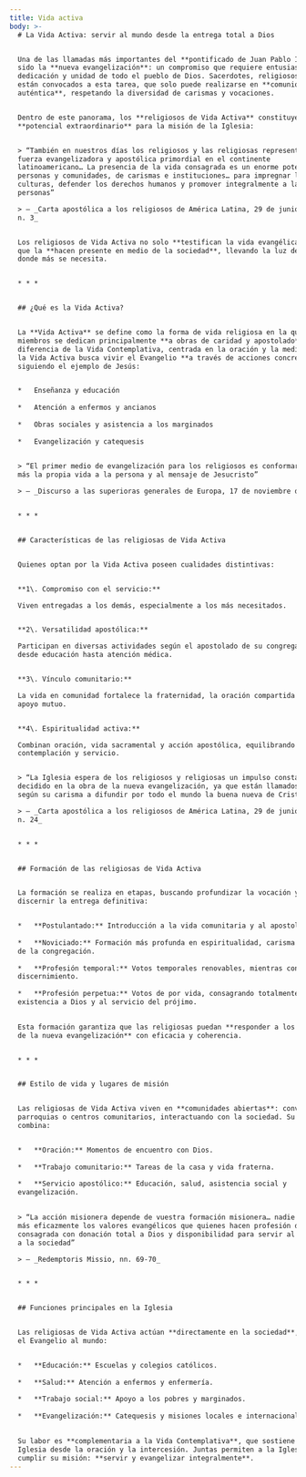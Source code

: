 ```yaml
---
title: Vida activa
body: >-
  # La Vida Activa: servir al mundo desde la entrega total a Dios


  Una de las llamadas más importantes del **pontificado de Juan Pablo II** ha
  sido la **nueva evangelización**: un compromiso que requiere entusiasmo,
  dedicación y unidad de todo el pueblo de Dios. Sacerdotes, religiosos y laicos
  están convocados a esta tarea, que solo puede realizarse en **comunión
  auténtica**, respetando la diversidad de carismas y vocaciones.


  Dentro de este panorama, los **religiosos de Vida Activa** constituyen un
  **potencial extraordinario** para la misión de la Iglesia:


  > “También en nuestros días los religiosos y las religiosas representan una
  fuerza evangelizadora y apostólica primordial en el continente
  latinoamericano… La presencia de la vida consagrada es un enorme potencial de
  personas y comunidades, de carismas e instituciones… para impregnar las
  culturas, defender los derechos humanos y promover integralmente a las
  personas”  

  > — _Carta apostólica a los religiosos de América Latina, 29 de junio de 1990,
  n. 3_


  Los religiosos de Vida Activa no solo **testifican la vida evangélica**, sino
  que la **hacen presente en medio de la sociedad**, llevando la luz de Cristo
  donde más se necesita.


  * * *


  ## ¿Qué es la Vida Activa?


  La **Vida Activa** se define como la forma de vida religiosa en la que los
  miembros se dedican principalmente **a obras de caridad y apostolado**. A
  diferencia de la Vida Contemplativa, centrada en la oración y la meditación,
  la Vida Activa busca vivir el Evangelio **a través de acciones concretas**,
  siguiendo el ejemplo de Jesús:


  *   Enseñanza y educación
      
  *   Atención a enfermos y ancianos
      
  *   Obras sociales y asistencia a los marginados
      
  *   Evangelización y catequesis
      

  > “El primer medio de evangelización para los religiosos es conformar cada vez
  más la propia vida a la persona y al mensaje de Jesucristo”  

  > — _Discurso a las superioras generales de Europa, 17 de noviembre de 1983_


  * * *


  ## Características de las religiosas de Vida Activa


  Quienes optan por la Vida Activa poseen cualidades distintivas:


  **1\. Compromiso con el servicio:**  

  Viven entregadas a los demás, especialmente a los más necesitados.


  **2\. Versatilidad apostólica:**  

  Participan en diversas actividades según el apostolado de su congregación,
  desde educación hasta atención médica.


  **3\. Vínculo comunitario:**  

  La vida en comunidad fortalece la fraternidad, la oración compartida y el
  apoyo mutuo.


  **4\. Espiritualidad activa:**  

  Combinan oración, vida sacramental y acción apostólica, equilibrando
  contemplación y servicio.


  > “La Iglesia espera de los religiosos y religiosas un impulso constante y
  decidido en la obra de la nueva evangelización, ya que están llamados cada uno
  según su carisma a difundir por todo el mundo la buena nueva de Cristo”  

  > — _Carta apostólica a los religiosos de América Latina, 29 de junio de 1990,
  n. 24_


  * * *


  ## Formación de las religiosas de Vida Activa


  La formación se realiza en etapas, buscando profundizar la vocación y
  discernir la entrega definitiva:


  *   **Postulantado:** Introducción a la vida comunitaria y al apostolado.
      
  *   **Noviciado:** Formación más profunda en espiritualidad, carisma y reglas
  de la congregación.
      
  *   **Profesión temporal:** Votos temporales renovables, mientras continúa el
  discernimiento.
      
  *   **Profesión perpetua:** Votos de por vida, consagrando totalmente la
  existencia a Dios y al servicio del prójimo.
      

  Esta formación garantiza que las religiosas puedan **responder a los desafíos
  de la nueva evangelización** con eficacia y coherencia.


  * * *


  ## Estilo de vida y lugares de misión


  Las religiosas de Vida Activa viven en **comunidades abiertas**: conventos,
  parroquias o centros comunitarios, interactuando con la sociedad. Su día
  combina:


  *   **Oración:** Momentos de encuentro con Dios.
      
  *   **Trabajo comunitario:** Tareas de la casa y vida fraterna.
      
  *   **Servicio apostólico:** Educación, salud, asistencia social y
  evangelización.
      

  > “La acción misionera depende de vuestra formación misionera… nadie atestigua
  más eficazmente los valores evangélicos que quienes hacen profesión de vida
  consagrada con donación total a Dios y disponibilidad para servir al hombre y
  a la sociedad”  

  > — _Redemptoris Missio, nn. 69-70_


  * * *


  ## Funciones principales en la Iglesia


  Las religiosas de Vida Activa actúan **directamente en la sociedad**, llevando
  el Evangelio al mundo:


  *   **Educación:** Escuelas y colegios católicos.
      
  *   **Salud:** Atención a enfermos y enfermería.
      
  *   **Trabajo social:** Apoyo a los pobres y marginados.
      
  *   **Evangelización:** Catequesis y misiones locales e internacionales.
      

  Su labor es **complementaria a la Vida Contemplativa**, que sostiene la
  Iglesia desde la oración y la intercesión. Juntas permiten a la Iglesia
  cumplir su misión: **servir y evangelizar integralmente**.
---
```

